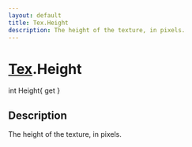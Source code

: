 ```yaml
---
layout: default
title: Tex.Height
description: The height of the texture, in pixels.
---
```

# [Tex]({{site.url}}/Pages/Reference/Tex.html).Height

<div class='signature' markdown='1'>
int Height{ get }
</div>

## Description
The height of the texture, in pixels.

